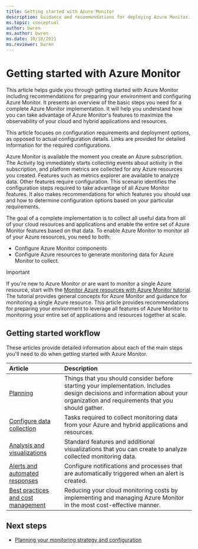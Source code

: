 ```yaml
---
title: Getting started with Azure Monitor
description: Guidance and recommendations for deploying Azure Monitor.
ms.topic: conceptual
author: bwren
ms.author: bwren
ms.date: 10/18/2021
ms.reviewer: bwren
---
```


# Getting started with Azure Monitor
This article helps guide you through getting started with Azure Monitor including recommendations for preparing your environment and configuring Azure Monitor. It presents an overview of the basic steps you need for a complete Azure Monitor implementation. It will help you understand how you can take advantage of Azure Monitor's features to maximize the observability of your cloud and hybrid applications and resources.

This article focuses on configuration requirements and deployment options, as opposed to actual configuration details. Links are provided for detailed information for the required configurations.

Azure Monitor is available the moment you create an Azure subscription. The Activity log immediately starts collecting events about activity in the subscription, and platform metrics are collected for any Azure resources you created. Features such as metrics explorer are available to analyze data. Other features require configuration. This scenario identifies the configuration steps required to take advantage of all Azure Monitor features. It also makes recommendations for which features you should use and how to determine configuration options based on your particular requirements.

The goal of a complete implementation is to collect all useful data from all of your cloud resources and applications and enable the entire set of Azure Monitor features based on that data.
To enable Azure Monitor to monitor all of your Azure resources, you need to both:
- Configure Azure Monitor components
- Configure Azure resources to generate monitoring data for Azure Monitor to collect.

> [!IMPORTANT]
> If you're new to Azure Monitor or are want to monitor a single Azure resource, start with the [Monitor Azure resources with Azure Monitor tutorial](essentials/monitor-azure-resource.md). The tutorial provides general concepts for Azure Monitor and guidance for monitoring a single Azure resource. This article provides recommendations for preparing your environment to leverage all features of Azure Monitor to monitoring your entire set of applications and resources together at scale.

## Getting started workflow
These articles provide detailed information about each of the main steps you'll need to do when getting started with Azure Monitor.

| Article | Description |
|:---|:---|
| [Planning](best-practices-plan.md)  | Things that you should consider before starting your implementation. Includes design decisions and information about your organization and requirements that you should gather. |
| [Configure data collection](best-practices-data-collection.md) | Tasks required to collect monitoring data from your Azure and hybrid applications and resources. |
| [Analysis and visualizations](best-practices-analysis.md) | Standard features and additional visualizations that you can create to analyze collected monitoring data. |
| [Alerts and automated responses](best-practices-alerts.md) | Configure notifications and processes that are automatically triggered when an alert is created. |
| [Best practices and cost management](best-practices-cost.md) | Reducing your cloud monitoring costs by implementing and managing Azure Monitor in the most cost-effective manner. |


## Next steps

- [Planning your monitoring strategy and configuration](best-practices-plan.md)

